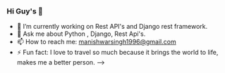 ### Hi Guy's 👋

- 🔭 I’m currently working on Rest API's and Django rest framework.
- 💬 Ask me about Python , Django, Rest Api's.
- 📫 How to reach me: manishwarsingh1996@gmail.com
- ⚡ Fun fact: I love to travel so much because it brings the world to life, makes me a better person.
-->
